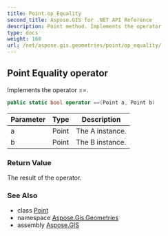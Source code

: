 ```yaml
---
title: Point.op_Equality
second_title: Aspose.GIS for .NET API Reference
description: Point method. Implements the operator 
type: docs
weight: 160
url: /net/aspose.gis.geometries/point/op_equality/
---
```

## Point Equality operator

Implements the operator ==.

```csharp
public static bool operator ==(Point a, Point b)
```

| Parameter | Type | Description |
| --- | --- | --- |
| a | Point | The A instance. |
| b | Point | The B instance. |

### Return Value

The result of the operator.

### See Also

* class [Point](../)
* namespace [Aspose.Gis.Geometries](../../point/)
* assembly [Aspose.GIS](../../../)


